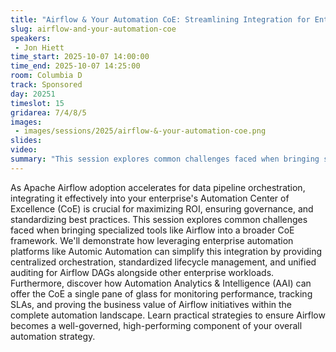 ```yaml
---
title: "Airflow & Your Automation CoE: Streamlining Integration for Enterprise-Wide Governance and Value"
slug: airflow-and-your-automation-coe
speakers:
 - Jon Hiett
time_start: 2025-10-07 14:00:00
time_end: 2025-10-07 14:25:00
room: Columbia D
track: Sponsored
day: 20251
timeslot: 15
gridarea: 7/4/8/5
images: 
 - images/sessions/2025/airflow-&-your-automation-coe.png
slides:
video:
summary: "This session explores common challenges faced when bringing specialized tools like Airflow into a broader Automation Center of Excellence framework."
---
```


As Apache Airflow adoption accelerates for data pipeline orchestration, integrating it effectively into your enterprise's Automation Center of Excellence (CoE) is crucial for maximizing ROI, ensuring governance, and standardizing best practices. This session explores common challenges faced when bringing specialized tools like Airflow into a broader CoE framework. We'll demonstrate how leveraging enterprise automation platforms like Automic Automation can simplify this integration by providing centralized orchestration, standardized lifecycle management, and unified auditing for Airflow DAGs alongside other enterprise workloads. Furthermore, discover how Automation Analytics & Intelligence (AAI) can offer the CoE a single pane of glass for monitoring performance, tracking SLAs, and proving the business value of Airflow initiatives within the complete automation landscape. Learn practical strategies to ensure Airflow becomes a well-governed, high-performing component of your overall automation strategy.